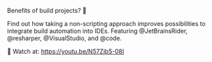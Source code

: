 Benefits of build projects? 🤔

Find out how taking a non-scripting approach improves possibilities to integrate build automation into IDEs. Featuring @JetBrainsRider, @resharper, @VisualStudio, and @code.

👀 Watch at: https://youtu.be/N57Zjb5-08I
